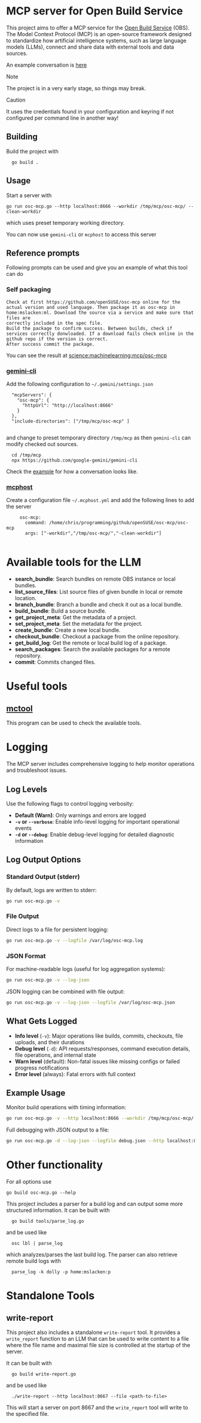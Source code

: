 # MCP server for Open Build Service
This project aims to offer a MCP service for the [Open Build Service](https://openbuildservice.org/) (OBS). The Model Context Protocol (MCP) is an open-source framework designed to standardize how artificial intelligence systems, such as large language models (LLMs), connect and share data with external tools and data sources.

An example conversation is [here](example.md)

>[!NOTE]
>The project is in a very early stage, so things may break.

>[!CAUTION]
>It uses the credentials found in your configuration and keyring if not configured per command line in another way!

## Building

Build the project with
```
  go build .
```

## Usage

Start a server with

```
go run osc-mcp.go --http localhost:8666 --workdir /tmp/mcp/osc-mcp/ --clean-workdir

```
which uses preset temporary working directory.

You can now use `gemini-cli` or `mcphost` to access this server

## Reference prompts

Following prompts can be used and give you an example of what this tool can do

### Self packaging

```
Check at first https://github.com/openSUSE/osc-mcp online for the actual version and used language. Then package it as osc-mcp in home:mslacken:ml. Download the source via a service and make sure that files are                
correctly included in the spec file.                                                                                    
Build the package to confirm success. Between builds, check if services correctly donwloaded. If a download fails check online in the github repo if the version is correct.
After success commit the package.
```

You can see the result at [science:machinelearning:mcp/osc-mcp](https://build.opensuse.org/package/show/science:machinelearning:mcp/osc-mcp)

### [gemini-cli](https://github.com/google-gemini/gemini-cli)

Add the following configuration to `~/.gemini/settings.json`
```
  "mcpServers": {
    "osc-mcp": {
      "httpUrl": "http://localhost:8666"
    }
  },
  "include-directories": ["/tmp/mcp/osc-mcp" ]
  
```
and change to preset temporary directory `/tmp/mcp` as then `gemini-cli` can modify checked out sources.

```
  cd /tmp/mcp
  npx https://github.com/google-gemini/gemini-cli
```

Check the [example](example.md) for how a conversation looks like.

### [mcphost](https://github.com/f/mcptools)

Create a configuration file `~/.mcphost.yml` and add the following lines to add the server
```
     osc-mcp:
       command: /home/chris/programming/github/openSUSE/osc-mcp/osc-mcp
       args: ["-workdir","/tmp/osc-mcp/","-clean-workdir"]
  
```

# Available tools for the LLM

- **search_bundle**: Search bundles on remote OBS instance or local bundles.
- **list_source_files**: List source files of given bundle in local or remote location.
- **branch_bundle**: Branch a bundle and check it out as a local bundle.
- **build_bundle**: Build a source bundle.
- **get_project_meta**: Get the metadata of a project.
- **set_project_meta**: Set the metadata for the project.
- **create_bundle**: Create a new local bundle.
- **checkout_bundle**: Checkout a package from the online repository.
- **get_build_log**: Get the remote or local build log of a package.
- **search_packages**: Search the available packages for a remote repository.
- **commit**: Commits changed files.

# Useful tools

## [mctool](https://github.com/f/mcptools)

This program can be used to check the available tools.


# Logging

The MCP server includes comprehensive logging to help monitor operations and troubleshoot issues.

## Log Levels

Use the following flags to control logging verbosity:

- **Default (Warn)**: Only warnings and errors are logged
- **`-v` or `--verbose`**: Enable info-level logging for important operational events
- **`-d` or `--debug`**: Enable debug-level logging for detailed diagnostic information

## Log Output Options

### Standard Output (stderr)
By default, logs are written to stderr:
```bash
go run osc-mcp.go -v
```

### File Output
Direct logs to a file for persistent logging:
```bash
go run osc-mcp.go -v --logfile /var/log/osc-mcp.log
```

### JSON Format
For machine-readable logs (useful for log aggregation systems):
```bash
go run osc-mcp.go -v --log-json
```

JSON logging can be combined with file output:
```bash
go run osc-mcp.go -v --log-json --logfile /var/log/osc-mcp.json
```

## What Gets Logged

- **Info level** (`-v`): Major operations like builds, commits, checkouts, file uploads, and their durations
- **Debug level** (`-d`): API requests/responses, command execution details, file operations, and internal state
- **Warn level** (default): Non-fatal issues like missing configs or failed progress notifications
- **Error level** (always): Fatal errors with full context

## Example Usage

Monitor build operations with timing information:
```bash
go run osc-mcp.go -v --http localhost:8666 --workdir /tmp/mcp/osc-mcp/
```

Full debugging with JSON output to a file:
```bash
go run osc-mcp.go -d --log-json --logfile debug.json --http localhost:8666
```

# Other functionality

For all options use

```
go build osc-mcp.go --help
```

This project includes a parser for a build log and can output some more structured information. It can be built with
```
  go build tools/parse_log.go
```
and be used like
```
  osc lbl | parse_log
```
which analyzes/parses the last build log.
The parser can also retrieve remote build logs with
```
  parse_log -k dolly -p home:mslacken:p
```

# Standalone Tools

## write-report

This project also includes a standalone `write-report` tool. It provides a `write_report` function to an LLM that can be used to write content to a file where the file name and maximal file size is controlled at the startup of the server.

It can be built with
```
  go build write-report.go
```
and be used like
```
  ./write-report --http localhost:8667 --file <path-to-file>
```
This will start a server on port 8667 and the `write_report` tool will write to the specified file.
